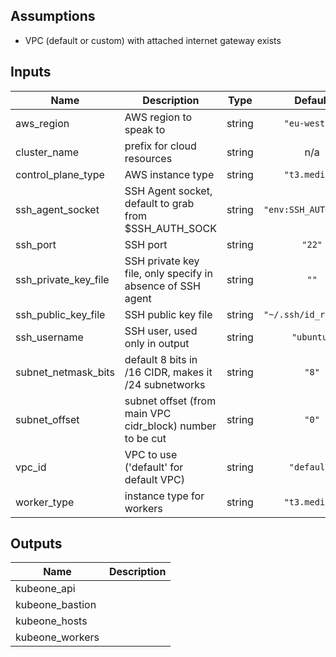 ## Assumptions

* VPC (default or custom) with attached internet gateway exists

## Inputs

| Name | Description | Type | Default | Required |
|------|-------------|:----:|:-----:|:-----:|
| aws\_region | AWS region to speak to | string | `"eu-west-3"` | no |
| cluster\_name | prefix for cloud resources | string | n/a | yes |
| control\_plane\_type | AWS instance type | string | `"t3.medium"` | no |
| ssh\_agent\_socket | SSH Agent socket, default to grab from $SSH_AUTH_SOCK | string | `"env:SSH_AUTH_SOCK"` | no |
| ssh\_port | SSH port | string | `"22"` | no |
| ssh\_private\_key\_file | SSH private key file, only specify in absence of SSH agent | string | `""` | no |
| ssh\_public\_key\_file | SSH public key file | string | `"~/.ssh/id_rsa.pub"` | no |
| ssh\_username | SSH user, used only in output | string | `"ubuntu"` | no |
| subnet\_netmask\_bits | default 8 bits in /16 CIDR, makes it /24 subnetworks | string | `"8"` | no |
| subnet\_offset | subnet offset (from main VPC cidr_block) number to be cut | string | `"0"` | no |
| vpc\_id | VPC to use ('default' for default VPC) | string | `"default"` | no |
| worker\_type | instance type for workers | string | `"t3.medium"` | no |

## Outputs

| Name | Description |
|------|-------------|
| kubeone\_api |  |
| kubeone\_bastion |  |
| kubeone\_hosts |  |
| kubeone\_workers |  |

